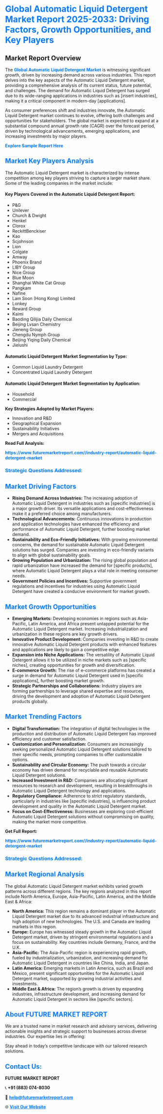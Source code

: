<h1 style="color: #007BFF;">Global Automatic Liquid Detergent Market Report 2025-2033: Driving Factors, Growth Opportunities, and Key Players</h1>

<section id="overview">
<h2>Market Report Overview</h2>
<p>The <a href="https://www.futuremarketreport.com//industry-report/automatic-liquid-detergent-market" style="color: #007BFF; text-decoration: none;"><strong>Global Automatic Liquid Detergent Market</strong></a> is witnessing significant growth, driven by increasing demand across various industries. This report delves into the key aspects of the Automatic Liquid Detergent market, providing a comprehensive analysis of its current status, future potential, and challenges. The demand for Automatic Liquid Detergent has surged due to its wide-ranging applications in industries such as [insert industries], making it a critical component in modern-day [applications].</p>
<p>As consumer preferences shift and industries innovate, the Automatic Liquid Detergent market continues to evolve, offering both challenges and opportunities for stakeholders. The global market is expected to expand at a substantial compound annual growth rate (CAGR) over the forecast period, driven by technological advancements, emerging applications, and increasing investments by major players.</p>
</section>

<section id="overview">
<p><a href="https://www.futuremarketreport.com//request-sample/reportId=48248" style="color: #007BFF; text-decoration: none;"><strong>Explore Sample Report Here</strong></a></p>
</section>

<section id="key-players">
<h2 style="color: #007BFF;">Market Key Players Analysis</h2>
<p>The Automatic Liquid Detergent market is characterized by intense competition among key players striving to capture a larger market share. Some of the leading companies in the market include:</p>
<h4>Key Players Covered in the Automatic Liquid Detergent Report:</h4>
<ul><li>P&amp;G</li><li>Unilever</li><li>Church &amp; Dwight</li><li>Henkel</li><li>Clorox</li><li>ReckittBenckiser</li><li>Kao</li><li>Scjohnson</li><li>Lion</li><li>Colgate</li><li>Amway</li><li>Phoenix Brand</li><li>LIBY Group</li><li>Nice Group</li><li>Blue Moon</li><li>Shanghai White Cat Group</li><li>Pangkam</li><li>Nafine</li><li>Lam Soon (Hong Kong) Limited</li><li>Lonkey</li><li>Reward Group</li><li>Kaimi</li><li>Baoding Qilijia Daily Chemical</li><li>Beijing Lvsan Chemistry</li><li>Jieneng Group</li><li>Chengdu Nymph Group</li><li>Beijing Yiqing Daily Chemical</li><li>Jielushi</li></ul>
<h4>Automatic Liquid Detergent Market Segmentation by Type:</h4>
<ul><li>Common Liquid Laundry Detergent</li><li>Concentrated Liquid Laundry Detergent</li></ul>

<h4>Automatic Liquid Detergent Market Segmentation by Application:</h4>
<ul><li>Household</li><li>Commercial</li></ul>
<p><strong>Key Strategies Adopted by Market Players:</strong></p>
<ul>
<li>Innovation and R&D</li>
<li>Geographical Expansion</li>
<li>Sustainability Initiatives</li>
<li>Mergers and Acquisitions</li>
</ul>
</section>

<section>
<p><strong>Read Full Analysis: </strong></p><a href="https://www.futuremarketreport.com//industry-report/automatic-liquid-detergent-market" style="color: #007BFF; text-decoration: none;"><strong>https://www.futuremarketreport.com//industry-report/automatic-liquid-detergent-market</strong></a>
<h3 style="color: #007BFF;">Strategic Questions Addressed:</h3>
</section>

<section id="driving-factors">
<h2 style="color: #007BFF;">Market Driving Factors</h2>
<ul>
<li><strong>Rising Demand Across Industries:</strong> The increasing adoption of Automatic Liquid Detergent in industries such as [specific industries] is a major growth driver. Its versatile applications and cost-effectiveness make it a preferred choice among manufacturers.</li>
<li><strong>Technological Advancements:</strong> Continuous innovations in production and application technologies have enhanced the efficiency and performance of Automatic Liquid Detergent, further boosting market demand.</li>
<li><strong>Sustainability and Eco-Friendly Initiatives:</strong> With growing environmental concerns, the demand for sustainable Automatic Liquid Detergent solutions has surged. Companies are investing in eco-friendly variants to align with global sustainability goals.</li>
<li><strong>Growing Population and Urbanization:</strong> The rising global population and rapid urbanization have increased the demand for [specific products], where Automatic Liquid Detergent plays a vital role in meeting consumer needs.</li>
<li><strong>Government Policies and Incentives:</strong> Supportive government regulations and incentives for industries using Automatic Liquid Detergent have created a conducive environment for market growth.</li>
</ul>
</section>

<section id="growth-opportunities">
<h2 style="color: #007BFF;">Market Growth Opportunities</h2>
<ul>
<li><strong>Emerging Markets:</strong> Developing economies in regions such as Asia-Pacific, Latin America, and Africa present untapped potential for the Automatic Liquid Detergent market. Increasing industrialization and urbanization in these regions are key growth drivers.</li>
<li><strong>Innovative Product Development:</strong> Companies investing in R&D to create innovative Automatic Liquid Detergent products with enhanced features and applications are likely to gain a competitive edge.</li>
<li><strong>Expansion into Niche Applications:</strong> The versatility of Automatic Liquid Detergent allows it to be utilized in niche markets such as [specific niches], creating opportunities for growth and diversification.</li>
<li><strong>E-commerce Growth:</strong> The rise of e-commerce platforms has created a surge in demand for Automatic Liquid Detergent used in [specific applications], further boosting market growth.</li>
<li><strong>Strategic Partnerships and Collaborations:</strong> Industry players are forming partnerships to leverage shared expertise and resources, driving the development and adoption of Automatic Liquid Detergent products globally.</li>
</ul>
</section>

<section id="trending-factors">
<h2 style="color: #007BFF;">Market Trending Factors</h2>
<ul>
<li><strong>Digital Transformation:</strong> The integration of digital technologies in the production and distribution of Automatic Liquid Detergent has improved efficiency and customer satisfaction.</li>
<li><strong>Customization and Personalization:</strong> Consumers are increasingly seeking personalized Automatic Liquid Detergent solutions tailored to their specific needs, prompting companies to offer customizable options.</li>
<li><strong>Sustainability and Circular Economy:</strong> The push towards a circular economy has driven demand for recyclable and reusable Automatic Liquid Detergent solutions.</li>
<li><strong>Increased Investment in R&D:</strong> Companies are allocating significant resources to research and development, resulting in breakthroughs in Automatic Liquid Detergent technology and applications.</li>
<li><strong>Regulatory Compliance:</strong> Adherence to strict regulatory standards, particularly in industries like [specific industries], is influencing product development and quality in the Automatic Liquid Detergent market.</li>
<li><strong>Focus on Cost-Effectiveness:</strong> Businesses are exploring cost-efficient Automatic Liquid Detergent solutions without compromising on quality, making the market more competitive.</li>
</ul>
</section>

<section>
<p><strong>Get Full Report: </strong></p><a href="https://www.futuremarketreport.com//industry-report/automatic-liquid-detergent-market" style="color: #007BFF; text-decoration: none;"><strong>https://www.futuremarketreport.com//industry-report/automatic-liquid-detergent-market</strong></a>
<h3 style="color: #007BFF;">Strategic Questions Addressed:</h3>
</section>


<section id="regional-analysis">
<h2 style="color: #007BFF;">Market Regional Analysis</h2>
<p>The global Automatic Liquid Detergent market exhibits varied growth patterns across different regions. The key regions analyzed in this report include North America, Europe, Asia-Pacific, Latin America, and the Middle East & Africa:</p>
<ul>
<li><strong>North America:</strong> This region remains a dominant player in the Automatic Liquid Detergent market due to its advanced industrial infrastructure and high adoption of new technologies. The U.S. and Canada are leading markets in this region.</li>
<li><strong>Europe:</strong> Europe has witnessed steady growth in the Automatic Liquid Detergent market, driven by stringent environmental regulations and a focus on sustainability. Key countries include Germany, France, and the U.K.</li>
<li><strong>Asia-Pacific:</strong> The Asia-Pacific region is experiencing rapid growth, fueled by industrialization, urbanization, and increasing demand for Automatic Liquid Detergent in countries like China, India, and Japan.</li>
<li><strong>Latin America:</strong> Emerging markets in Latin America, such as Brazil and Mexico, present significant opportunities for the Automatic Liquid Detergent market, supported by growing industrial activities and investments.</li>
<li><strong>Middle East & Africa:</strong> The region’s growth is driven by expanding industries, infrastructure development, and increasing demand for Automatic Liquid Detergent in sectors like [specific sectors].</li>
</ul>
</section>

<footer>
<h2 style="color: #007BFF;">About FUTURE MARKET REPORT</h2>
<p>We are a trusted name in market research and advisory services, delivering actionable insights and strategic support to businesses across diverse industries. Our expertise lies in offering:</p>

<p>Stay ahead in today’s competitive landscape with our tailored research solutions.</p>

<h2 style="color: #007BFF;">Contact Us:</h2>
<p><strong>FUTURE MARKET REPORT</strong></p>
<p>📞 <strong>+91 (883) 074-8030</strong></p>
<p>📧 <strong><a href="mailto:help@futuremarketreport.com" style="color: #007BFF;">help@futuremarketreport.com</a></strong></p>
<p>🌐 <strong><a href="https://www.futuremarketreport.com/" style="color: #007BFF;">Visit Our Website</a></strong></p>
</footer>